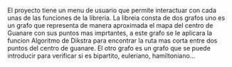 El proyecto tiene un menu de usuario que permite interactuar con cada unas de las funciones de la libreria. La libreia consta de dos grafos uno es un grafo que representa de manera aproximada el mapa del centro de Guanare con sus puntos mas imprtantes, a este grafo se le aplicara la funcion Algoritmo de Dikstra para encontrar la ruta mas corta entre dos puntos del centro de guanare. El otro grafo es un grafo que se puede introducir para verificar si es bipartito, euleriano, hamiltoniano...
